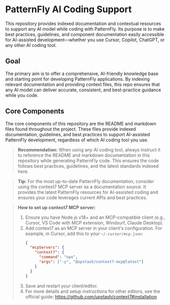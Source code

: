 # PatternFly AI Coding Support

This repository provides indexed documentation and contextual resources to support any AI model while coding with PatternFly. Its purpose is to make best practices, guidelines, and component documentation easily accessible for AI-assisted development—whether you use Cursor, Copilot, ChatGPT, or any other AI coding tool.

## Goal

The primary aim is to offer a comprehensive, AI-friendly knowledge base and starting point for developing PatternFly applications. By indexing relevant documentation and providing context files, this repo ensures that any AI model can deliver accurate, consistent, and best-practice guidance while you code.

## Core Components

The core components of this repository are the README and markdown files found throughout the project. These files provide indexed documentation, guidelines, and best practices to support AI-assisted PatternFly development, regardless of which AI coding tool you use.

> **Recommendation:**
> When using any AI coding tool, always instruct it to reference the README and markdown documentation in this repository while generating PatternFly code. This ensures the code follows best practices, guidelines, and the latest standards indexed here.

> **Tip:**
> For the most up-to-date PatternFly documentation, consider using the context7 MCP server as a documentation source. It provides the latest PatternFly resources for AI-assisted coding and ensures your code leverages current APIs and best practices.

> **How to set up context7 MCP server:**
> 1. Ensure you have Node.js v18+ and an MCP-compatible client (e.g., Cursor, VS Code with MCP extension, Windsurf, Claude Desktop).
> 2. Add context7 as an MCP server in your client's configuration. For example, in Cursor, add this to your `~/.cursor/mcp.json`:
>    ```json
>    {
>      "mcpServers": {
>        "context7": {
>          "command": "npx",
>          "args": ["-y", "@upstash/context7-mcp@latest"]
>        }
>      }
>    }
>    ```
> 3. Save and restart your client/editor.
> 4. For more details and setup instructions for other editors, see the official guide: https://github.com/upstash/context7#installation